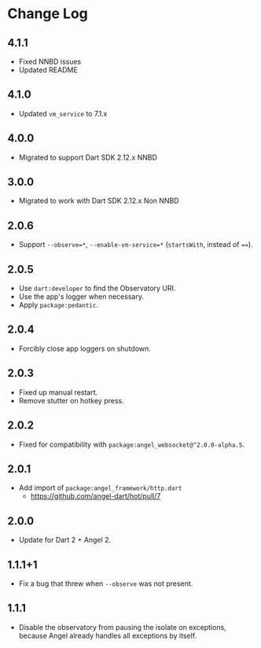# Change Log

## 4.1.1

* Fixed NNBD issues
* Updated README
  
## 4.1.0

* Updated `vm_service` to 7.1.x

## 4.0.0

* Migrated to support Dart SDK 2.12.x NNBD

## 3.0.0

* Migrated to work with Dart SDK 2.12.x Non NNBD

## 2.0.6

* Support `--observe=*`, `--enable-vm-service=*` (`startsWith`, instead of `==`).

## 2.0.5

* Use `dart:developer` to find the Observatory URI.
* Use the app's logger when necessary.
* Apply `package:pedantic`.

## 2.0.4

* Forcibly close app loggers on shutdown.

## 2.0.3

* Fixed up manual restart.
* Remove stutter on hotkey press.

## 2.0.2

* Fixed for compatibility with `package:angel_websocket@^2.0.0-alpha.5`.

## 2.0.1

* Add import of `package:angel_framework/http.dart`
  * <https://github.com/angel-dart/hot/pull/7>

## 2.0.0

* Update for Dart 2 + Angel 2.

## 1.1.1+1

* Fix a bug that threw when `--observe` was not present.

## 1.1.1

* Disable the observatory from pausing the isolate
on exceptions, because Angel already handles
all exceptions by itself.

